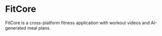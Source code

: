 # FitCore
FitCore is a cross-platform fitness application with workout videos and AI-generated meal plans. 
